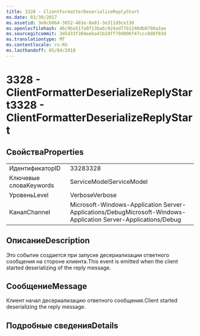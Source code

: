 ```yaml
---
title: 3328 - ClientFormatterDeserializeReplyStart
ms.date: 03/30/2017
ms.assetid: 3e8cb064-3052-481e-8a81-3e311d9ce138
ms.openlocfilehash: 46c9ba51fa0f13ba6c924ad77b1240db0798a3ae
ms.sourcegitcommit: 3d5d33f384eeba41b2dff79d096f47ccc8d8f03d
ms.translationtype: MT
ms.contentlocale: ru-RU
ms.lasthandoff: 05/04/2018
---
```

# <a name="3328---clientformatterdeserializereplystart"></a><span data-ttu-id="a29a0-102">3328 - ClientFormatterDeserializeReplyStart</span><span class="sxs-lookup"><span data-stu-id="a29a0-102">3328 - ClientFormatterDeserializeReplyStart</span></span>
## <a name="properties"></a><span data-ttu-id="a29a0-103">Свойства</span><span class="sxs-lookup"><span data-stu-id="a29a0-103">Properties</span></span>  
  
|||  
|-|-|  
|<span data-ttu-id="a29a0-104">Идентификатор</span><span class="sxs-lookup"><span data-stu-id="a29a0-104">ID</span></span>|<span data-ttu-id="a29a0-105">3328</span><span class="sxs-lookup"><span data-stu-id="a29a0-105">3328</span></span>|  
|<span data-ttu-id="a29a0-106">Ключевые слова</span><span class="sxs-lookup"><span data-stu-id="a29a0-106">Keywords</span></span>|<span data-ttu-id="a29a0-107">ServiceModel</span><span class="sxs-lookup"><span data-stu-id="a29a0-107">ServiceModel</span></span>|  
|<span data-ttu-id="a29a0-108">Уровень</span><span class="sxs-lookup"><span data-stu-id="a29a0-108">Level</span></span>|<span data-ttu-id="a29a0-109">Verbose</span><span class="sxs-lookup"><span data-stu-id="a29a0-109">Verbose</span></span>|  
|<span data-ttu-id="a29a0-110">Канал</span><span class="sxs-lookup"><span data-stu-id="a29a0-110">Channel</span></span>|<span data-ttu-id="a29a0-111">Microsoft-Windows-Application Server-Applications/Debug</span><span class="sxs-lookup"><span data-stu-id="a29a0-111">Microsoft-Windows-Application Server-Applications/Debug</span></span>|  
  
## <a name="description"></a><span data-ttu-id="a29a0-112">Описание</span><span class="sxs-lookup"><span data-stu-id="a29a0-112">Description</span></span>  
 <span data-ttu-id="a29a0-113">Это событие создается при запуске десериализации ответного сообщения на стороне клиента.</span><span class="sxs-lookup"><span data-stu-id="a29a0-113">This event is emitted when the client started deserializing of the reply message.</span></span>  
  
## <a name="message"></a><span data-ttu-id="a29a0-114">Сообщение</span><span class="sxs-lookup"><span data-stu-id="a29a0-114">Message</span></span>  
 <span data-ttu-id="a29a0-115">Клиент начал десериализацию ответного сообщения.</span><span class="sxs-lookup"><span data-stu-id="a29a0-115">Client started deserializing the reply message.</span></span>  
  
## <a name="details"></a><span data-ttu-id="a29a0-116">Подробные сведения</span><span class="sxs-lookup"><span data-stu-id="a29a0-116">Details</span></span>
